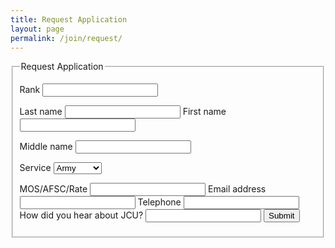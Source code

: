 ```yaml
---
title: Request Application
layout: page
permalink: /join/request/
---
```


<form class="usa-form">
    <fieldset>
      <legend>Request Application</legend>

 <label for="rank">Rank</label>
      <input id="rank" name="rank" type="text" required aria-required="true">

  <label for="last-name">Last name</label>
      <input id="last-name" name="last-name" type="text" required aria-required="true">
   <label for="first-name">First name</label>
      <input id="first-name" name="first-name" type="text" required aria-required="true">

   <label for="middle-name">Middle name</label>
      <input id="middle-name" name="middle-name" type="text" required aria-required="true">

<div class="usa-input-grid">
          <label for="service">Service</label>
          <select id="service" name="service">
            <option value="Army">Army</option>
            <option value="Navy">Navy</option>
            <option value="Air Force">Air Force</option>
            <option value="Marines">Marines</option>
            </select>
</div>

   <label for="occupation">MOS/AFSC/Rate</label>
      <input id="occupation" name="occupation" type="text" required aria-required="true">
     <label for="email">Email address</label>
    <input id="email" name="email" type="email" required aria-required="true" autocapitalize="off" autocorrect="off">
    <label for="telephone">Telephone</label>
    <input id="telephone" name="telephone" type="tel" required aria-required="true">
    <label for="comments">How did you hear about JCU?</label>
    <input id="comments" name="comments" type="text" required aria-required="true">
     <input type="submit" value="Submit">

   </fieldset>
  </form>